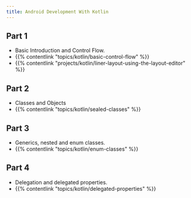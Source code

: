 ```yaml
---
title: Android Development With Kotlin
---
```


## Part 1
- Basic Introduction and Control Flow.
- {{% contentlink "topics/kotlin/basic-control-flow" %}}
- {{% contentlink "projects/kotlin/liner-layout-using-the-layout-editor" %}}

## Part 2
- Classes and Objects
- {{% contentlink "topics/kotlin/sealed-classes" %}}

## Part 3 
- Generics, nested and enum classes.
- {{% contentlink "topics/kotlin/enum-classes" %}} 

## Part 4
- Delegation and delegated properties.
- {{% contentlink "topics/kotlin/delegated-properties" %}}
